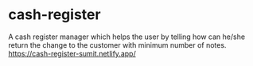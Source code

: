 # cash-register
A cash register manager which helps the user by telling how can he/she return the change to the customer with minimum number of notes.
https://cash-register-sumit.netlify.app/
